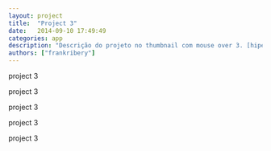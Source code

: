 ```yaml
---
layout: project
title:  "Project 3"
date:   2014-09-10 17:49:49
categories: app
description: "Descrição do projeto no thumbnail com mouse over 3. [hiperlink](http://codeminer42.com){:target=\"_blank\"}"
authors: ["frankribery"]
---
```



project 3

project 3

project 3

project 3

project 3
